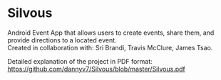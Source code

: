 # Silvous
Android Event App that allows users to create events, share them, and provide directions to a located event.  
Created in collaboration with: Sri Brandi, Travis McClure, James Tsao.  
  
Detailed explanation of the project in PDF format:  
https://github.com/dannyv7/Silvous/blob/master/Silvous.pdf
